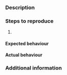 <!--
Thanks for notifying us of a new issue!

Before you submit, please make sure you do the following:
  - Ensure your issue does not already exist
  - Ensure the issue is caused by this package
    - Run `atom --safe`, activate this package, and see if issue persists
  - If the above did not work, provide a 'minimum working example' that someone can copy and paste to reproduce the issue.
  
The following headings can be used as a guide:
-->

### Description


### Steps to reproduce
1. 

#### Expected behaviour


#### Actual behaviour


### Additional information
